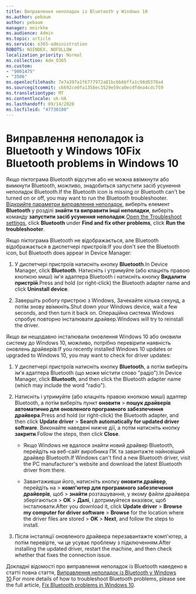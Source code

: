 ```yaml
---
title: Виправлення неполадок із Bluetooth у Windows 10
ms.author: pebaum
author: pebaum
manager: mnirkhe
ms.audience: Admin
ms.topic: article
ms.service: o365-administration
ROBOTS: NOINDEX, NOFOLLOW
localization_priority: Normal
ms.collection: Adm_O365
ms.custom:
- "9001475"
- "3506"
ms.openlocfilehash: 7e7a397a1f6777972a81bcbb6bffa1c98d8370a4
ms.sourcegitcommit: c6692ce0fa1358ec3529e59ca0ecdfdea4cdc759
ms.translationtype: MT
ms.contentlocale: uk-UA
ms.lasthandoff: 09/14/2020
ms.locfileid: "47730180"
---
```

# <a name="fix-bluetooth-problems-in-windows-10"></a><span data-ttu-id="288fc-102">Виправлення неполадок із Bluetooth у Windows 10</span><span class="sxs-lookup"><span data-stu-id="288fc-102">Fix Bluetooth problems in Windows 10</span></span>

<span data-ttu-id="288fc-103">Якщо піктограма Bluetooth відсутня або не можна ввімкнути або вимкнути Bluetooth, можливо, знадобиться запустити засіб усунення неполадок Bluetooth.</span><span class="sxs-lookup"><span data-stu-id="288fc-103">If the Bluetooth icon is missing or Bluetooth can't be turned on or off, you may want to run the Bluetooth troubleshooter.</span></span> <span data-ttu-id="288fc-104">[Відкрийте параметри виправлення неполадок](ms-settings:troubleshoot), виберіть елемент **Bluetooth** у розділі **знайти та виправити інші неполадки**, виберіть команду **запустити засіб усунення неполадок**.</span><span class="sxs-lookup"><span data-stu-id="288fc-104">[Open the Troubleshoot settings](ms-settings:troubleshoot), click **Bluetooth** under **Find and fix other problems**, click **Run the troubleshooter**.</span></span>

<span data-ttu-id="288fc-105">Якщо піктограма Bluetooth не відображається, але Bluetooth відображається в диспетчері пристроїв:</span><span class="sxs-lookup"><span data-stu-id="288fc-105">If you don't see the Bluetooth icon, but Bluetooth does appear in Device Manager:</span></span>

1. <span data-ttu-id="288fc-106">У диспетчері пристроїв натисніть кнопку **Bluetooth**.</span><span class="sxs-lookup"><span data-stu-id="288fc-106">In Device Manager, click **Bluetooth**.</span></span> <span data-ttu-id="288fc-107">Натисніть і утримуйте (або клацніть правою кнопкою миші) ім'я адаптера Bluetooth і натисніть кнопку **Видалити пристрій**.</span><span class="sxs-lookup"><span data-stu-id="288fc-107">Press and hold (or right-click) the Bluetooth adapter name and click **Uninstall device**.</span></span>

2. <span data-ttu-id="288fc-108">Завершіть роботу пристрою з Windows, Зачекайте кілька секунд, а потім знову ввімкніть.</span><span class="sxs-lookup"><span data-stu-id="288fc-108">Shut down your Windows device, wait a few seconds, and then turn it back on.</span></span> <span data-ttu-id="288fc-109">Операційна система Windows спробує повторно інсталювати драйвер.</span><span class="sxs-lookup"><span data-stu-id="288fc-109">Windows will try to reinstall the driver.</span></span>

<span data-ttu-id="288fc-110">Якщо ви нещодавно інсталювали оновлення Windows 10 або оновили систему до Windows 10, можливо, потрібно перевірити наявність оновлень драйверів:</span><span class="sxs-lookup"><span data-stu-id="288fc-110">If you recently installed Windows 10 updates or upgraded to Windows 10, you may want to check for driver updates:</span></span>

1. <span data-ttu-id="288fc-111">У диспетчері пристроїв натисніть кнопку **Bluetooth**, а потім виберіть ім'я адаптера Bluetooth (що може містити слово "радіо").</span><span class="sxs-lookup"><span data-stu-id="288fc-111">In Device Manager, click **Bluetooth**, and then click the Bluetooth adapter name (which may include the word "radio").</span></span>

2. <span data-ttu-id="288fc-112">Натисніть і утримуйте (або клацніть правою кнопкою миші) адаптер Bluetooth, а потім виберіть пункт **оновити**  >  **пошук драйверів автоматично для оновленого програмного забезпечення драйвера**.</span><span class="sxs-lookup"><span data-stu-id="288fc-112">Press and hold (or right-click) the Bluetooth adapter, and then click **Update driver** > **Search automatically for updated driver software**.</span></span> <span data-ttu-id="288fc-113">Виконайте наведені нижче дії, а потім натисніть кнопку **закрити**.</span><span class="sxs-lookup"><span data-stu-id="288fc-113">Follow the steps, then click **Close**.</span></span>

      - <span data-ttu-id="288fc-114">Якщо Windows не вдалося знайти новий драйвер Bluetooth, перейдіть на веб-сайт виробника ПК та завантажте найновіший драйвер Bluetooth.</span><span class="sxs-lookup"><span data-stu-id="288fc-114">If Windows can't find a new Bluetooth driver, visit the PC manufacturer's website and download the latest Bluetooth driver from there.</span></span>

    - <span data-ttu-id="288fc-115">Завантаживши його, натисніть кнопку **оновити драйвер**, перейдіть на  >  **комп'ютер для програмного забезпечення драйверів**, щоб  >  **знайти** розташування, у якому файли драйвера зберігаються > **OK**  >  **Далі**, і дотримуйтеся вказівок, щоб інсталювати.</span><span class="sxs-lookup"><span data-stu-id="288fc-115">After you download it, click **Update driver** > **Browse my computer for driver software** > **Browse** for the location where the driver files are stored > **OK** > **Next**, and follow the steps to install.</span></span>

3. <span data-ttu-id="288fc-116">Після інсталяції оновленого драйвера перезавантажте комп'ютер, а потім перевірте, чи це усуває проблему з підключенням.</span><span class="sxs-lookup"><span data-stu-id="288fc-116">After installing the updated driver, restart the machine, and then check whether that fixes the connection issue.</span></span>

<span data-ttu-id="288fc-117">Докладні відомості про виправлення неполадок із Bluetooth наведено в статті повна стаття, [Виправлення неполадок із Bluetooth у Windows 10](https://support.microsoft.com/help/14169/windows-10-fix-bluetooth-problems).</span><span class="sxs-lookup"><span data-stu-id="288fc-117">For more details of how to troubleshoot Bluetooth problems, please see the full article, [Fix Bluetooth problems in Windows 10](https://support.microsoft.com/help/14169/windows-10-fix-bluetooth-problems).</span></span>
